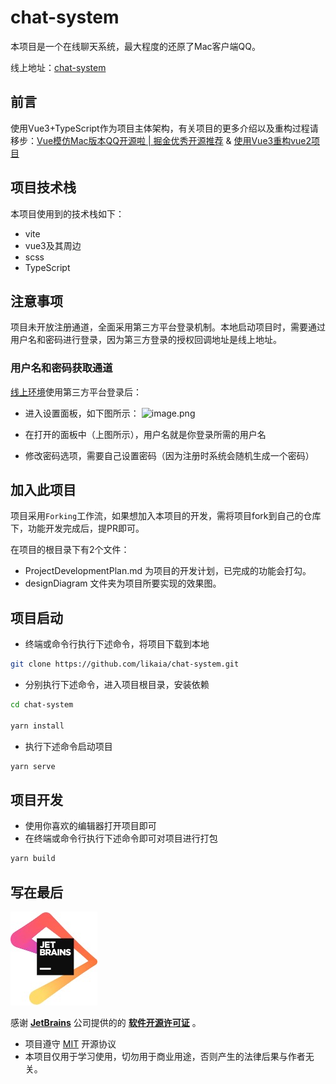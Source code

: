 # chat-system
本项目是一个在线聊天系统，最大程度的还原了Mac客户端QQ。

线上地址：[chat-system](https://www.kaisir.cn/chat-system/index.html#/login)
## 前言
使用Vue3+TypeScript作为项目主体架构，有关项目的更多介绍以及重构过程请移步：[Vue模仿Mac版本QQ开源啦 | 掘金优秀开源推荐](https://juejin.im/post/6844904036177543176) & [使用Vue3重构vue2项目](https://juejin.im/post/6885376102596870158/)

## 项目技术栈
本项目使用到的技术栈如下：
* vite
* vue3及其周边
* scss
* TypeScript

## 注意事项
项目未开放注册通道，全面采用第三方平台登录机制。本地启动项目时，需要通过用户名和密码进行登录，因为第三方登录的授权回调地址是线上地址。

### 用户名和密码获取通道
[线上环境](https://www.kaisir.cn/chat-system/index.html#/)使用第三方平台登录后：
* 进入设置面板，如下图所示：
![image.png](https://p9-juejin.byteimg.com/tos-cn-i-k3u1fbpfcp/c15893bbe5c3429ca2a8d9908b8cf425~tplv-k3u1fbpfcp-watermark.image)
  
* 在打开的面板中（上图所示），用户名就是你登录所需的用户名
* 修改密码选项，需要自己设置密码（因为注册时系统会随机生成一个密码）

## 加入此项目
项目采用`Forking`工作流，如果想加入本项目的开发，需将项目fork到自己的仓库下，功能开发完成后，提PR即可。

在项目的根目录下有2个文件：
* ProjectDevelopmentPlan.md 为项目的开发计划，已完成的功能会打勾。
* designDiagram 文件夹为项目所要实现的效果图。

## 项目启动
* 终端或命令行执行下述命令，将项目下载到本地
```bash
git clone https://github.com/likaia/chat-system.git
```
* 分别执行下述命令，进入项目根目录，安装依赖
```bash
cd chat-system

yarn install
```
* 执行下述命令启动项目
```bash
yarn serve
```

## 项目开发
* 使用你喜欢的编辑器打开项目即可
* 在终端或命令行执行下述命令即可对项目进行打包
```bash
yarn build
```
## 写在最后
![](./JetBrains.png)

感谢 **[JetBrains](https://www.jetbrains.com/?from=chat-system)** 公司提供的的 **[软件开源许可证](https://www.jetbrains.com/shop/eform/opensource)** 。
* 项目遵守 [MIT](https://choosealicense.com/licenses/mit/) 开源协议
* 本项目仅用于学习使用，切勿用于商业用途，否则产生的法律后果与作者无关。
